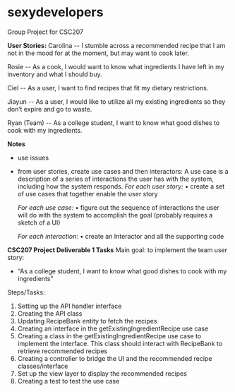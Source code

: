 # sexydevelopers
Group Project for CSC207

**User Stories:**
Carolina -- I stumble across a recommended recipe that I am not in the mood for at the moment, but may want to cook later. 

Rosie -- As a cook, I would want to know what ingredients I have left in my inventory and what I should buy. 

Ciel -- As a user, I want to find recipes that fit my dietary restrictions. 

Jiayun -- As a user, I would like to utilize all my existing ingredients so they don’t expire and go to waste. 

Ryan (Team) -- As a college student, I want to know what good dishes to cook with my ingredients.

**Notes**
- use issues
- from user stories, create use cases and then interactors:
    A use case is a description of a series of interactions the user has with the system, including how the system responds.
    _For each user story:_
    • create a set of use cases that together enable the user story
  
    _For each use case:_
    • figure out the sequence of interactions the user will do with the system to accomplish the goal (probably requires a sketch of a UI)
  
    _For each interaction:_
    • create an Interactor and all the supporting code



**CSC207 Project Deliverable 1 Tasks**
Main goal: to implement the team user story:
- “As a college student, I want to know what good dishes to cook with my ingredients”

Steps/Tasks:
1. Setting up the API handler interface
2. Creating the API class
3. Updating RecipeBank entity to fetch the recipes
4. Creating an interface in the getExistingIngredientRecipe use case
5. Creating a class in the getExistingIngredientRecipe use case to implement the interface. This class should interact with RecipeBank to retrieve recommended recipes
6. Creating a controller to bridge the UI and the recommended recipe classes/interface
7. Set up the view layer to display the recommended recipes
8. Creating a test to test the use case


